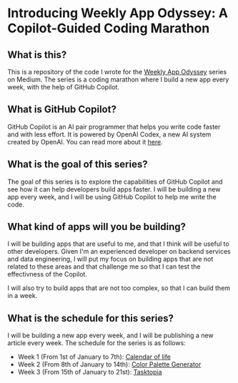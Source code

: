 # Introducing Weekly App Odyssey: A Copilot-Guided Coding Marathon

## What is this?

This is a repository of the code I wrote for the [Weekly App Odyssey](https://medium.com/@vitaled/introducing-weekly-app-odyssey-a-copilot-guided-coding-marathon-72af1b8eca6c) series on Medium. The series is a coding marathon where I build a new app every week, with the help of GitHub Copilot.

## What is GitHub Copilot?

GitHub Copilot is an AI pair programmer that helps you write code faster and with less effort. It is powered by OpenAI Codex, a new AI system created by OpenAI. You can read more about it [here](https://copilot.github.com/).

## What is the goal of this series?

The goal of this series is to explore the capabilities of GitHub Copilot and see how it can help developers build apps faster. I will be building a new app every week, and I will be using GitHub Copilot to help me write the code.

## What kind of apps will you be building?

I will be building apps that are useful to me, and that I think will be useful to other developers. Given I'm an experienced developer on backend services and data engineering, I will put my focus on building apps that are not related to these areas and that challenge me 
so that I can test the effectivness of the Copilot.

I will also try to build apps that are not too complex, so that I can build them in a week.

## What is the schedule for this series?

I will be building a new app every week, and I will be publishing a new article every week. The schedule for the series is as follows:

- Week 1 (From 1st of January to 7th): [Calendar of life](./week1)
- Week 2 (From 8th of January to 14th): [Color Palette Generator](./week2)
- Week 3 (From 15th of January to 21st): [Tasktopia](./week3)